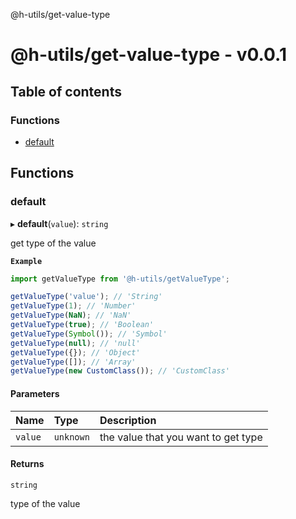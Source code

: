 
<a name="readmemd"></a>

@h-utils/get-value-type

# @h-utils/get-value-type - v0.0.1

## Table of contents

### Functions

- [default](#default)

## Functions

### default

▸ **default**(`value`): `string`

get type of the value

**`Example`**

```ts
import getValueType from '@h-utils/getValueType';

getValueType('value'); // 'String'
getValueType(1); // 'Number'
getValueType(NaN); // 'NaN'
getValueType(true); // 'Boolean'
getValueType(Symbol()); // 'Symbol'
getValueType(null); // 'null'
getValueType({}); // 'Object'
getValueType([]); // 'Array'
getValueType(new CustomClass()); // 'CustomClass'
```

#### Parameters

| Name | Type | Description |
| :------ | :------ | :------ |
| `value` | `unknown` | the value that you want to get type |

#### Returns

`string`

type of the value
